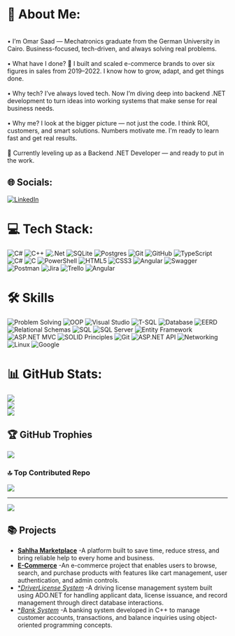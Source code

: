 # 💫 About Me:
<br>• I’m Omar Saad — Mechatronics graduate from the German University in Cairo. Business-focused, tech-driven, and always solving real problems.<br><br>• What have I done? 🚀 I built and scaled e-commerce brands to over six figures in sales from 2019–2022. I know how to grow, adapt, and get things done.<br><br>• Why tech? I’ve always loved tech. Now I’m diving deep into backend .NET development to turn ideas into working systems that make sense for real business needs.<br><br>• Why me? I look at the bigger picture — not just the code. I think ROI, customers, and smart solutions. Numbers motivate me. I’m ready to learn fast and get real results.<br><br>🌱 Currently leveling up as a Backend .NET Developer — and ready to put in the work.


## 🌐 Socials:
[![LinkedIn](https://img.shields.io/badge/LinkedIn-%230077B5.svg?logo=linkedin&logoColor=white)](https://linkedin.com/in/https://www.linkedin.com/in/omartalaatsaad/) 

# 💻 Tech Stack:
![C#](https://img.shields.io/badge/c%23-%23239120.svg?style=for-the-badge&logo=csharp&logoColor=white) ![C++](https://img.shields.io/badge/c++-%2300599C.svg?style=for-the-badge&logo=c%2B%2B&logoColor=white) ![.Net](https://img.shields.io/badge/.NET-5C2D91?style=for-the-badge&logo=.net&logoColor=white) ![SQLite](https://img.shields.io/badge/sqlite-%2307405e.svg?style=for-the-badge&logo=sqlite&logoColor=white) ![Postgres](https://img.shields.io/badge/postgres-%23316192.svg?style=for-the-badge&logo=postgresql&logoColor=white) ![Git](https://img.shields.io/badge/git-%23F05033.svg?style=for-the-badge&logo=git&logoColor=white) ![GitHub](https://img.shields.io/badge/github-%23121011.svg?style=for-the-badge&logo=github&logoColor=white) ![TypeScript](https://img.shields.io/badge/typescript-%23007ACC.svg?style=for-the-badge&logo=typescript&logoColor=white) ![C#](https://img.shields.io/badge/c%23-%23239120.svg?style=for-the-badge&logo=csharp&logoColor=white) ![C](https://img.shields.io/badge/c-%2300599C.svg?style=for-the-badge&logo=c&logoColor=white) ![PowerShell](https://img.shields.io/badge/PowerShell-%235391FE.svg?style=for-the-badge&logo=powershell&logoColor=white) ![HTML5](https://img.shields.io/badge/html5-%23E34F26.svg?style=for-the-badge&logo=html5&logoColor=white) ![CSS3](https://img.shields.io/badge/css3-%231572B6.svg?style=for-the-badge&logo=css3&logoColor=white) ![Angular](https://img.shields.io/badge/angular-%23DD0031.svg?style=for-the-badge&logo=angular&logoColor=white) ![Swagger](https://img.shields.io/badge/-Swagger-%23Clojure?style=for-the-badge&logo=swagger&logoColor=white) ![Postman](https://img.shields.io/badge/Postman-FF6C37?style=for-the-badge&logo=postman&logoColor=white) ![Jira](https://img.shields.io/badge/jira-%230A0FFF.svg?style=for-the-badge&logo=jira&logoColor=white) ![Trello](https://img.shields.io/badge/Trello-%23026AA7.svg?style=for-the-badge&logo=Trello&logoColor=white) ![Angular](https://img.shields.io/badge/angular-%23DD0031.svg?style=for-the-badge&logo=angular&logoColor=white)


# 🛠️ Skills
![Problem Solving](https://img.shields.io/badge/-Problem%20Solving-FF4500?logo=lightbulb&logoColor=white)
![OOP](https://img.shields.io/badge/-OOP-228B22?style=flat-square&logo=csharp&logoColor=white)
![Visual Studio](https://img.shields.io/badge/-Visual%20Studio-5C2D91?logo=visualstudio&logoColor=white)
![T-SQL](https://img.shields.io/badge/-T--SQL-CC2927?logo=microsoftsqlserver&logoColor=white)
![Database](https://img.shields.io/badge/-Database-F39C12?logo=database&logoColor=white)
![EERD](https://img.shields.io/badge/-EERD-4B8BBE?logo=diagram&logoColor=white)
![Relational Schemas](https://img.shields.io/badge/-Relational%20Schemas-16A085?logo=table&logoColor=white)
![SQL](https://img.shields.io/badge/-SQL-4479A1?logo=sql&logoColor=white)
![SQL Server](https://img.shields.io/badge/-SQL%20Server-B7312C?logo=microsoftsqlserver&logoColor=white)
![Entity Framework](https://img.shields.io/badge/-Entity%20Framework-1572B6?logo=ef&logoColor=white)
![ASP.NET MVC](https://img.shields.io/badge/-ASP.NET%20MVC-512BD4?logo=dotnet&logoColor=white)
![SOLID Principles](https://img.shields.io/badge/-SOLID%20Principles-0078D4?logo=dotnet&logoColor=white)
![Git](https://img.shields.io/badge/-Git-F05032?logo=git&logoColor=white)
![ASP.NET API](https://img.shields.io/badge/-ASP.NET%20API-512BD4?logo=dotnet&logoColor=white)
![Networking](https://img.shields.io/badge/-Networking-1F618D?logo=network-wired&logoColor=white)
![Linux](https://img.shields.io/badge/-Linux-FCC624?logo=linux&logoColor=black)
![Google](https://img.shields.io/badge/-Google-4285F4?logo=google&logoColor=white)

# 📊 GitHub Stats:
![](https://github-readme-stats.vercel.app/api?username=Mero0077&theme=default_repocard&hide_border=true&include_all_commits=true&count_private=false)<br/>
![](https://nirzak-streak-stats.vercel.app/?user=Mero0077&theme=default_repocard&hide_border=true)<br/>
![](https://github-readme-stats.vercel.app/api/top-langs/?username=Mero0077&theme=default_repocard&hide_border=true&include_all_commits=true&count_private=false&layout=compact)

## 🏆 GitHub Trophies
![](https://github-profile-trophy.vercel.app/?username=Mero0077&theme=default&no-frame=false&no-bg=false&margin-w=4)

### 🔝 Top Contributed Repo
![](https://github-contributor-stats.vercel.app/api?username=Mero0077&limit=5&theme=default_repocard&combine_all_yearly_contributions=true)

---
[![](https://visitcount.itsvg.in/api?id=Mero0077&icon=10&color=8)](https://visitcount.itsvg.in)

<!-- Proudly created with GPRM ( https://gprm.itsvg.in ) -->





## 📚 Projects
- [**Sahlha Marketplace**](https://github.com/Mero0077/SahlhaApp) -A platform built to save time, reduce stress, and bring reliable help to every home and business.
- [**E-Commerce**](https://github.com/Mero0077/E-CommerceProject) -An e-commerce project that enables users to browse, search, and purchase products with features like cart management, user authentication, and admin controls.
- [**DriverLicense System*](https://github.com/Mero0077/DriverLicenseSystemF) -A driving license management system built using ADO.NET for handling applicant data, license issuance, and record management through direct database interactions.
- [**Bank System*](https://github.com/Mero0077/Bank-System) -A banking system developed in C++ to manage customer accounts, transactions, and balance inquiries using object-oriented programming concepts.


